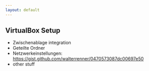 ```yaml
---
layout: default
---
```


## VirtualBox Setup

*   Zwischenablage integration
*   Geteilte Ordner
*   Netzwerkeinstellungen: https://gist.github.com/walterrenner/0470573087dc00697e50
*   other stuff
